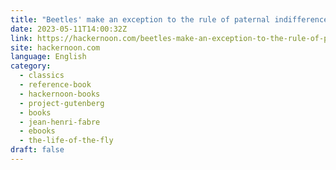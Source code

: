 ```yaml
---
title: "Beetles' make an exception to the rule of paternal indifference"
date: 2023-05-11T14:00:32Z
link: https://hackernoon.com/beetles-make-an-exception-to-the-rule-of-paternal-indifference?source=rss&utm_medium=RSS&utm_source=news.12bit.vn
site: hackernoon.com
language: English
category:
  - classics
  - reference-book
  - hackernoon-books
  - project-gutenberg
  - books
  - jean-henri-fabre
  - ebooks
  - the-life-of-the-fly
draft: false
---
```


